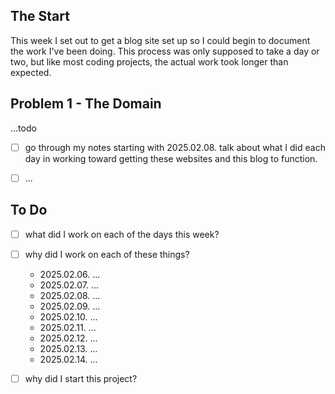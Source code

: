 ## The Start

This week I set out to get a blog site set up so I could begin to document the work I've been doing.
This process was only supposed to take a day or two, but like most coding projects, the actual work
took longer than expected.


## Problem 1 - The Domain

...todo

- [ ] go through my notes starting with 2025.02.08. talk about what I did each day
      in working toward getting these websites and this blog to function.
- [ ] ...


## To Do


- [ ] what did I work on each of the days this week?
- [ ] why did I work on each of these things?
  - 2025.02.06. ...
  - 2025.02.07. ...
  - 2025.02.08. ...
  - 2025.02.09. ...
  - 2025.02.10. ...
  - 2025.02.11. ...
  - 2025.02.12. ...
  - 2025.02.13. ...
  - 2025.02.14. ...






- [ ] why did I start this project?
